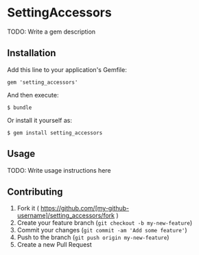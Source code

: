 # SettingAccessors

TODO: Write a gem description

## Installation

Add this line to your application's Gemfile:

    gem 'setting_accessors'

And then execute:

    $ bundle

Or install it yourself as:

    $ gem install setting_accessors

## Usage

TODO: Write usage instructions here

## Contributing

1. Fork it ( https://github.com/[my-github-username]/setting_accessors/fork )
2. Create your feature branch (`git checkout -b my-new-feature`)
3. Commit your changes (`git commit -am 'Add some feature'`)
4. Push to the branch (`git push origin my-new-feature`)
5. Create a new Pull Request

